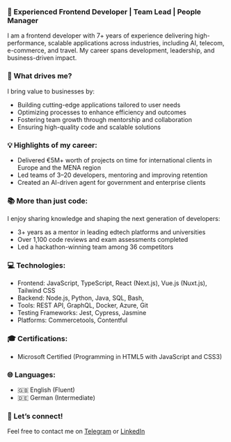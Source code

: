 ### 🚀 Experienced Frontend Developer | Team Lead | People Manager

I am a frontend developer with 7+ years of experience delivering high-performance, scalable applications across industries, including AI, telecom, e-commerce, and travel. My career spans development, leadership, and business-driven impact.

### 🎯 What drives me?
I bring value to businesses by:
* Building cutting-edge applications tailored to user needs
* Optimizing processes to enhance efficiency and outcomes
* Fostering team growth through mentorship and collaboration
* Ensuring high-quality code and scalable solutions

### 💡 Highlights of my career:
* Delivered €5M+ worth of projects on time for international clients in Europe and the MENA region
* Led teams of 3–20 developers, mentoring and improving retention
* Created an AI-driven agent for government and enterprise clients

### 📚 More than just code:
I enjoy sharing knowledge and shaping the next generation of developers:
* 3+ years as a mentor in leading edtech platforms and universities
* Over 1,100 code reviews and exam assessments completed
* Led a hackathon-winning team among 36 competitors

### 💻 Technologies:
* Frontend: JavaScript, TypeScript, React (Next.js), Vue.js (Nuxt.js), Tailwind CSS
* Backend: Node.js, Python, Java, SQL, Bash,
* Tools: REST API, GraphQL, Docker, Azure, Git
* Testing Frameworks: Jest, Cypress, Jasmine
* Platforms: Commercetools, Contentful

### 🎓 Certifications:
* Microsoft Certified (Programming in HTML5 with JavaScript and CSS3)

### 🌐 Languages:
* 🇬🇧 English (Fluent)
* 🇩🇪 German (Intermediate)

### 🤝 Let’s connect!
Feel free to contact me on [Telegram](https://t.me/kostrubinio) or [LinkedIn](https://www.linkedin.com/in/kostrubinio) 
